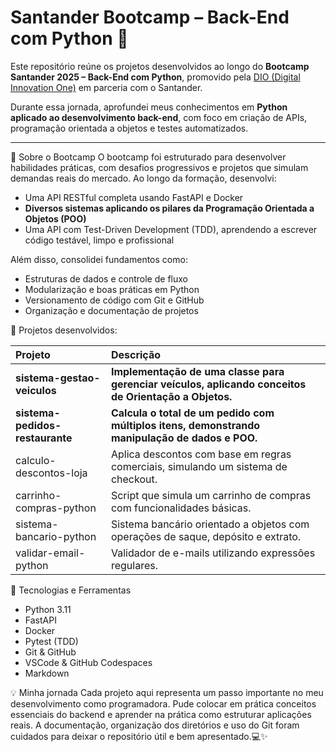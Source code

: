 # Santander Bootcamp – Back-End com Python 🚀

Este repositório reúne os projetos desenvolvidos ao longo do **Bootcamp Santander 2025 – Back-End com Python**, promovido pela [DIO (Digital Innovation One)](https://www.dio.me/) em parceria com o Santander.

Durante essa jornada, aprofundei meus conhecimentos em **Python aplicado ao desenvolvimento back-end**, com foco em criação de APIs, programação orientada a objetos e testes automatizados.

---

🌟 Sobre o Bootcamp
O bootcamp foi estruturado para desenvolver habilidades práticas, com desafios progressivos e projetos que simulam demandas reais do mercado. Ao longo da formação, desenvolvi:

*   Uma API RESTful completa usando FastAPI e Docker
*   **Diversos sistemas aplicando os pilares da Programação Orientada a Objetos (POO)**
*   Uma API com Test-Driven Development (TDD), aprendendo a escrever código testável, limpo e profissional

Além disso, consolidei fundamentos como:

*   Estruturas de dados e controle de fluxo
*   Modularização e boas práticas em Python
*   Versionamento de código com Git e GitHub
*   Organização e documentação de projetos

📁 Projetos desenvolvidos:

| Projeto                       | Descrição                                                                                             |
| :---------------------------- | :---------------------------------------------------------------------------------------------------- |
| **sistema-gestao-veiculos**   | **Implementação de uma classe para gerenciar veículos, aplicando conceitos de Orientação a Objetos.** |
| **sistema-pedidos-restaurante** | **Calcula o total de um pedido com múltiplos itens, demonstrando manipulação de dados e POO.**      |
| calculo-descontos-loja        | Aplica descontos com base em regras comerciais, simulando um sistema de checkout.                     |
| carrinho-compras-python       | Script que simula um carrinho de compras com funcionalidades básicas.                                 |
| sistema-bancario-python       | Sistema bancário orientado a objetos com operações de saque, depósito e extrato.                      |
| validar-email-python          | Validador de e-mails utilizando expressões regulares.                                                 |

🧰 Tecnologias e Ferramentas
*   Python 3.11
*   FastAPI
*   Docker
*   Pytest (TDD)
*   Git & GitHub
*   VSCode & GitHub Codespaces
*   Markdown

💡 Minha jornada
Cada projeto aqui representa um passo importante no meu desenvolvimento como programadora. Pude colocar em prática conceitos essenciais do backend e aprender na prática como estruturar aplicações reais. A documentação, organização dos diretórios e uso do Git foram cuidados para deixar o repositório útil e bem apresentado.💻✨
